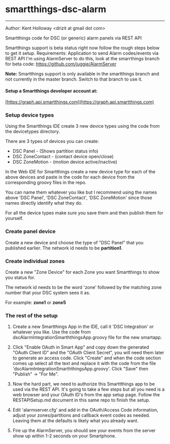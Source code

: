 smartthings-dsc-alarm
=====================
----

Author: Kent Holloway \<drizit at gmail dot com\>

Smartthings code for DSC (or generic) alarm panels via REST API

Smartthings support is beta status right now follow the rough steps below to get it setup.
Requirements:
  Application to send Alarm codes/events via REST API
  I'm using AlarmServer to do this, look at the smarrthings branch for beta code:
    https://github.com/juggie/AlarmServer

**Note:** Smartthings support is only available in the smartthings branch and not currently in the master branch. Switch to that branch to use it.

#### Setup a Smartthings developer account at:

 [https://graph.api.smartthings.com](https://graph.api.smartthings.com)


### Setup device types

Using the Smartthings IDE create 3 new device types using the code from the devicetypes directory.

There are 3 types of devices you can create:

* DSC Panel       - (Shows partition status info)
* DSC ZoneContact - (contact device open/close)
* DSC ZoneMotion  - (motion device active/inactive)

In the Web IDE for Smartthings create a new device type for each of the above devices and paste in the code for each device from the corresponding groovy files in the repo.

You can name them whatever you like but I recommend using the names above 'DSC Panel', 'DSC ZoneContact', 'DSC ZoneMotion' since those names directly identify what they do.

For all the device types make sure you save them and then publish them for yourself.

### Create panel device

Create a new device and choose the type of "DSC Panel" that you published earlier. The network id needs to be **partition1**.

### Create individual zones
Create a new "Zone Device" for each Zone you want Smartthings to show you status for. 

The network id needs to be the word 'zone' followed by the matching zone number that your DSC system sees it as.

For example: **zone1** or **zone5**


### The rest of the setup

1. Create a new Smartthings App in the IDE, call it 'DSC Integration' or whatever you like. Use the code from dscAlarmIntegrationSmarththingsApp.groovy file for the new smartapp.

2. Click "Enable OAuth in Smart App" and copy down the generated "OAuth Client ID" and the "OAuth Client Secret", you will need them later to generate an access code.
   Click "Create" and when the code section comes up select all the text and replace it with the code from the file 'dscAlarmIntegrationSmarththingsApp.groovy'.
   Click "Save" then "Publish" -> "For Me".

2. Now the hard part, we need to authorize this Smarttthings app to be used via the REST API.
   It's going to take a few steps but all you need is a web browser and your OAuth ID's from the app setup page.
   Follow the RESTAPISetup.md document in this same repo to finish the setup.

3. Edit 'alarmserver.cfg' and add in the OAuth/Access Code information, adjust your zones/partitions and callback event codes as needed.
   Leaving them at the defaults is likely what you already want.

4. Fire up the AlarmServer, you should see your events from the server show up within 1-2 seconds on your Smartphone.

